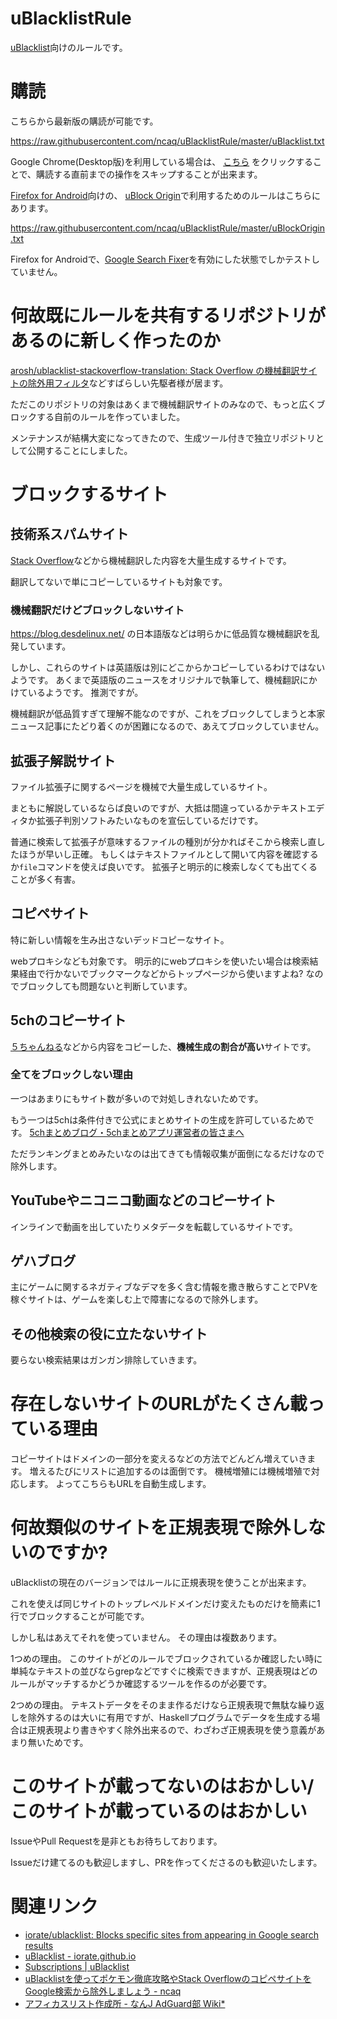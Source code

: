 # uBlacklistRule

[uBlacklist](https://iorate.github.io/ublacklist/)向けのルールです。

# 購読

こちらから最新版の購読が可能です。

<https://raw.githubusercontent.com/ncaq/uBlacklistRule/master/uBlacklist.txt>

Google Chrome(Desktop版)を利用している場合は、
[こちら](https://iorate.github.io/ublacklist/subscribe?name=ncaq-uBlacklistRule&url=https://raw.githubusercontent.com/ncaq/uBlacklistRule/master/uBlacklist.txt)
をクリックすることで、購読する直前までの操作をスキップすることが出来ます。

[Firefox for Android](https://www.mozilla.org/ja/firefox/browsers/mobile/android/)向けの、
[uBlock Origin](https://addons.mozilla.org/ja/firefox/addon/ublock-origin/)で利用するためのルールはこちらにあります。

<https://raw.githubusercontent.com/ncaq/uBlacklistRule/master/uBlockOrigin.txt>

Firefox for Androidで、[Google Search Fixer](https://addons.mozilla.org/ja/firefox/addon/google-search-fixer/)を有効にした状態でしかテストしていません。

# 何故既にルールを共有するリポジトリがあるのに新しく作ったのか

[arosh/ublacklist-stackoverflow-translation: Stack Overflow の機械翻訳サイトの除外用フィルタ](https://github.com/arosh/ublacklist-stackoverflow-translation)などすばらしい先駆者様が居ます。

ただこのリポジトリの対象はあくまで機械翻訳サイトのみなので、もっと広くブロックする自前のルールを作っていました。

メンテナンスが結構大変になってきたので、生成ツール付きで独立リポジトリとして公開することにしました。

# ブロックするサイト

## 技術系スパムサイト

[Stack Overflow](https://stackoverflow.com/)などから機械翻訳した内容を大量生成するサイトです。

翻訳してないで単にコピーしているサイトも対象です。

### 機械翻訳だけどブロックしないサイト

<https://blog.desdelinux.net/>
の日本語版などは明らかに低品質な機械翻訳を乱発しています。

しかし、これらのサイトは英語版は別にどこからかコピーしているわけではないようです。
あくまで英語版のニュースをオリジナルで執筆して、機械翻訳にかけているようです。
推測ですが。

機械翻訳が低品質すぎて理解不能なのですが、これをブロックしてしまうと本家ニュース記事にたどり着くのが困難になるので、あえてブロックしていません。

## 拡張子解説サイト

ファイル拡張子に関するページを機械で大量生成しているサイト。

まともに解説しているならば良いのですが、大抵は間違っているかテキストエディタか拡張子判別ソフトみたいなものを宣伝しているだけです。

普通に検索して拡張子が意味するファイルの種別が分かればそこから検索し直したほうが早いし正確。
もしくはテキストファイルとして開いて内容を確認するか`file`コマンドを使えば良いです。
拡張子と明示的に検索しなくても出てくることが多く有害。

## コピペサイト

特に新しい情報を生み出さないデッドコピーなサイト。

webプロキシなども対象です。
明示的にwebプロキシを使いたい場合は検索結果経由で行かないでブックマークなどからトップページから使いますよね?
なのでブロックしても問題ないと判断しています。

## 5chのコピーサイト

[５ちゃんねる](https://5ch.net/)などから内容をコピーした、**機械生成の割合が高い**サイトです。

### 全てをブロックしない理由

一つはあまりにもサイト数が多いので対処しきれないためです。

もう一つは5chは条件付きで公式にまとめサイトの生成を許可しているためです。
[5chまとめブログ・5chまとめアプリ運営者の皆さまへ](https://5ch.net/matome.html)

ただランキングまとめみたいなのは出てきても情報収集が面倒になるだけなので除外します。

## YouTubeやニコニコ動画などのコピーサイト

インラインで動画を出していたりメタデータを転載しているサイトです。

## ゲハブログ

主にゲームに関するネガティブなデマを多く含む情報を撒き散らすことでPVを稼ぐサイトは、ゲームを楽しむ上で障害になるので除外します。

## その他検索の役に立たないサイト

要らない検索結果はガンガン排除していきます。

# 存在しないサイトのURLがたくさん載っている理由

コピーサイトはドメインの一部分を変えるなどの方法でどんどん増えていきます。
増えるたびにリストに追加するのは面倒です。
機械増殖には機械増殖で対応します。
よってこちらもURLを自動生成します。

# 何故類似のサイトを正規表現で除外しないのですか?

uBlacklistの現在のバージョンではルールに正規表現を使うことが出来ます。

これを使えば同じサイトのトップレベルドメインだけ変えたものだけを簡素に1行でブロックすることが可能です。

しかし私はあえてそれを使っていません。
その理由は複数あります。

1つめの理由。
このサイトがどのルールでブロックされているか確認したい時に単純なテキストの並びならgrepなどですぐに検索できますが、正規表現はどのルールがマッチするかどうか確認するツールを作るのが必要です。

2つめの理由。
テキストデータをそのまま作るだけなら正規表現で無駄な繰り返しを除外するのは大いに有用ですが、Haskellプログラムでデータを生成する場合は正規表現より書きやすく除外出来るので、わざわざ正規表現を使う意義があまり無いためです。

# このサイトが載ってないのはおかしい/このサイトが載っているのはおかしい

IssueやPull Requestを是非ともお待ちしております。

Issueだけ建てるのも歓迎しますし、PRを作ってくださるのも歓迎いたします。

# 関連リンク

* [iorate/ublacklist: Blocks specific sites from appearing in Google search results](https://github.com/iorate/uBlacklist)
* [uBlacklist - iorate.github.io](https://iorate.github.io/ublacklist/)
* [Subscriptions | uBlacklist](https://iorate.github.io/ublacklist/subscriptions)
* [uBlacklistを使ってポケモン徹底攻略やStack OverflowのコピペサイトをGoogle検索から除外しましょう - ncaq](https://www.ncaq.net/2019/12/18/19/18/05/)
* [アフィカスリスト作成所 - なんJ AdGuard部 Wiki*](https://wikiwiki.jp/nanj-adguard/%E3%82%A2%E3%83%95%E3%82%A3%E3%82%AB%E3%82%B9%E3%83%AA%E3%82%B9%E3%83%88%E4%BD%9C%E6%88%90%E6%89%80)
